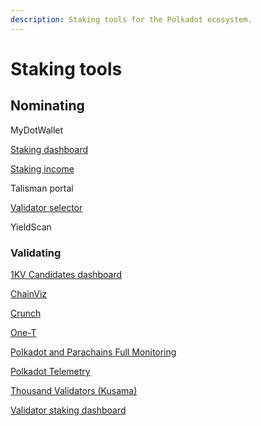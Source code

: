 ```yaml
---
description: Staking tools for the Polkadot ecosystem.
---
```


# Staking tools

## Nominating

MyDotWallet

[Staking dashboard](https://staking.polkadot.network/#/overview)

[Staking income](https://james-sangalli.github.io/dot-staking-income-web/)

Talisman portal&#x20;

[Validator selector](https://james-sangalli.github.io/dot-validator-selector/)

YieldScan



### Validating

[1KV Candidates dashboard](https://metaspan.io/polkadot/candidate)

[ChainViz](https://alpha.chainviz.app/)

[Crunch](https://www.turboflakes.io/#/polkadot)

[One-T](https://www.turboflakes.io/#/polkadot)

[Polkadot and Parachains Full Monitoring](https://grafana.com/grafana/dashboards/16863-polkadot-and-parachains-full-monitoring/)

[Polkadot Telemetry](https://telemetry.w3f.community/)

[Thousand Validators (Kusama)](https://thousand-validators.kusama.network/#/)

[Validator staking dashboard](https://dashboard.decentradot.com/)

